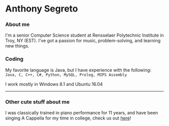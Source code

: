 # Anthony Segreto
### About me

I'm a senior Computer Science student at Rensselaer Polytechnic Institute in Troy, NY (EST). I've got a passion for music, problem-solving, and learning new things.

### Coding

My favorite language is Java, but I have experience with the following:  
`Java, C, C++, C#, Python, MySQL, Prolog, MIPS Assembly`

I work mostly in Windows 8.1 and Ubuntu 16.04

---

### Other cute stuff about me

I was classically trained in piano performance for 11 years, and have been singing A Cappella for my time in college, check us out [here](https://lyrics.union.rpi.edu)!
